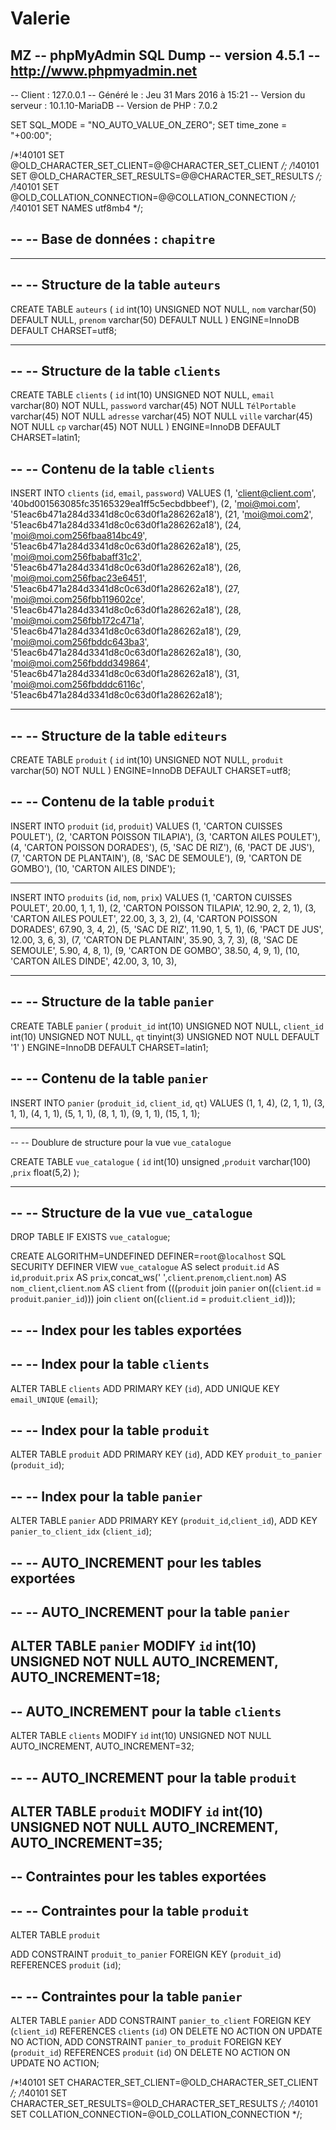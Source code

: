 # Valerie
MZ
-- phpMyAdmin SQL Dump
-- version 4.5.1
-- http://www.phpmyadmin.net
--
-- Client :  127.0.0.1
-- Généré le :  Jeu 31 Mars 2016 à 15:21
-- Version du serveur :  10.1.10-MariaDB
-- Version de PHP :  7.0.2

SET SQL_MODE = "NO_AUTO_VALUE_ON_ZERO";
SET time_zone = "+00:00";


/*!40101 SET @OLD_CHARACTER_SET_CLIENT=@@CHARACTER_SET_CLIENT */;
/*!40101 SET @OLD_CHARACTER_SET_RESULTS=@@CHARACTER_SET_RESULTS */;
/*!40101 SET @OLD_COLLATION_CONNECTION=@@COLLATION_CONNECTION */;
/*!40101 SET NAMES utf8mb4 */;

--
-- Base de données :  `chapitre`
--

-- --------------------------------------------------------

--
-- Structure de la table `auteurs`
--

CREATE TABLE `auteurs` (
  `id` int(10) UNSIGNED NOT NULL,
  `nom` varchar(50) DEFAULT NULL,
  `prenom` varchar(50) DEFAULT NULL
) ENGINE=InnoDB DEFAULT CHARSET=utf8;


-- --------------------------------------------------------

--
-- Structure de la table `clients`
--

CREATE TABLE `clients` (
  `id` int(10) UNSIGNED NOT NULL,
  `email` varchar(80) NOT NULL,
  `password` varchar(45) NOT NULL
  `TélPortable` varchar(45) NOT NULL
  `adresse` varchar(45) NOT NULL
  `ville` varchar(45) NOT NULL
  `cp` varchar(45) NOT NULL
) ENGINE=InnoDB DEFAULT CHARSET=latin1;

--
-- Contenu de la table `clients`
--

INSERT INTO `clients` (`id`, `email`, `password`) VALUES
(1, 'client@client.com', '40bd001563085fc35165329ea1ff5c5ecbdbbeef'),
(2, 'moi@moi.com', '51eac6b471a284d3341d8c0c63d0f1a286262a18'),
(21, 'moi@moi.com2', '51eac6b471a284d3341d8c0c63d0f1a286262a18'),
(24, 'moi@moi.com256fbaa814bc49', '51eac6b471a284d3341d8c0c63d0f1a286262a18'),
(25, 'moi@moi.com256fbabaff31c2', '51eac6b471a284d3341d8c0c63d0f1a286262a18'),
(26, 'moi@moi.com256fbac23e6451', '51eac6b471a284d3341d8c0c63d0f1a286262a18'),
(27, 'moi@moi.com256fbb119602ce', '51eac6b471a284d3341d8c0c63d0f1a286262a18'),
(28, 'moi@moi.com256fbb172c471a', '51eac6b471a284d3341d8c0c63d0f1a286262a18'),
(29, 'moi@moi.com256fbddc643ba3', '51eac6b471a284d3341d8c0c63d0f1a286262a18'),
(30, 'moi@moi.com256fbddd349864', '51eac6b471a284d3341d8c0c63d0f1a286262a18'),
(31, 'moi@moi.com256fbdddc6116c', '51eac6b471a284d3341d8c0c63d0f1a286262a18');

-- --------------------------------------------------------

--
-- Structure de la table `editeurs`
--

CREATE TABLE `produit` (
  `id` int(10) UNSIGNED NOT NULL,
  `produit` varchar(50) NOT NULL
) ENGINE=InnoDB DEFAULT CHARSET=utf8;

--
-- Contenu de la table `produit`
--

INSERT INTO `produit` (`id`, `produit`) VALUES
(1, 'CARTON CUISSES POULET'),
(2, 'CARTON POISSON TILAPIA'),
(3, 'CARTON AILES POULET'),
(4, 'CARTON POISSON DORADES'),
(5, 'SAC DE RIZ'),
(6, 'PACT DE  JUS'),
(7, 'CARTON DE PLANTAIN'),
(8, 'SAC DE SEMOULE'),
(9, 'CARTON DE GOMBO'),
(10, 'CARTON AILES DINDE');

-- --------------------------------------------------------


INSERT INTO `produits` (`id`, `nom`, `prix`) VALUES
(1, 'CARTON CUISSES POULET', 20.00, 1, 1, 1),
(2, 'CARTON POISSON TILAPIA', 12.90, 2, 2, 1),
(3, 'CARTON AILES POULET', 22.00, 3, 3, 2),
(4, 'CARTON POISSON DORADES', 67.90, 3, 4, 2),
(5, 'SAC DE RIZ', 11.90, 1, 5, 1),
(6, 'PACT DE  JUS', 12.00, 3, 6, 3),
(7, 'CARTON DE PLANTAIN', 35.90, 3, 7, 3),
(8, 'SAC DE SEMOULE', 5.90, 4, 8, 1),
(9, 'CARTON DE GOMBO', 38.50, 4, 9, 1),
(10, 'CARTON AILES DINDE', 42.00, 3, 10, 3),


-- --------------------------------------------------------

--
-- Structure de la table `panier`
--

CREATE TABLE `panier` (
  `produit_id` int(10) UNSIGNED NOT NULL,
  `client_id` int(10) UNSIGNED NOT NULL,
  `qt` tinyint(3) UNSIGNED NOT NULL DEFAULT '1'
) ENGINE=InnoDB DEFAULT CHARSET=latin1;

--
-- Contenu de la table `panier`
--

INSERT INTO `panier` (`produit_id`, `client_id`, `qt`) VALUES
(1, 1, 4),
(2, 1, 1),
(3, 1, 1),
(4, 1, 1),
(5, 1, 1),
(8, 1, 1),
(9, 1, 1),
(15, 1, 1);

-- --------------------------------------------------------

--
-- Doublure de structure pour la vue `vue_catalogue`

CREATE TABLE `vue_catalogue` (
`id` int(10) unsigned
,`produit` varchar(100)
,`prix` float(5,2)
);


-- --------------------------------------------------------

--
-- Structure de la vue `vue_catalogue`
--
DROP TABLE IF EXISTS `vue_catalogue`;

CREATE ALGORITHM=UNDEFINED DEFINER=`root`@`localhost` SQL SECURITY DEFINER VIEW `vue_catalogue`  AS  select `produit`.`id` AS `id`,`produit`.`prix` AS `prix`,concat_ws(' ',`client`.`prenom`,`client`.`nom`) AS `nom_client`,`client`.`nom` AS `client` from (((`produit` join `panier` on((`client`.`id` = `produit`.`panier_id`))) join `client` on((`client`.`id` = `produit`.`client_id`)));

--
-- Index pour les tables exportées
--

--
-- Index pour la table `clients`
--
ALTER TABLE `clients`
  ADD PRIMARY KEY (`id`),
  ADD UNIQUE KEY `email_UNIQUE` (`email`);


--
-- Index pour la table `produit`
--
ALTER TABLE `produit`
  ADD PRIMARY KEY (`id`),
  ADD KEY `produit_to_panier` (`produit_id`);
  

--
-- Index pour la table `panier`
--
ALTER TABLE `panier`
  ADD PRIMARY KEY (`produit_id`,`client_id`),
  ADD KEY `panier_to_client_idx` (`client_id`);

--
-- AUTO_INCREMENT pour les tables exportées
--

--
-- AUTO_INCREMENT pour la table `panier`
--
ALTER TABLE `panier`
  MODIFY `id` int(10) UNSIGNED NOT NULL AUTO_INCREMENT, AUTO_INCREMENT=18;
--
-- AUTO_INCREMENT pour la table `clients`
--
ALTER TABLE `clients`
  MODIFY `id` int(10) UNSIGNED NOT NULL AUTO_INCREMENT, AUTO_INCREMENT=32;

--
-- AUTO_INCREMENT pour la table `produit`
--
ALTER TABLE `produit`
  MODIFY `id` int(10) UNSIGNED NOT NULL AUTO_INCREMENT, AUTO_INCREMENT=35;
--
-- Contraintes pour les tables exportées
--

--
-- Contraintes pour la table `produit`
--
ALTER TABLE `produit`

  ADD CONSTRAINT `produit_to_panier` FOREIGN KEY (`produit_id`) REFERENCES `produit` (`id`);
  
--
-- Contraintes pour la table `panier`
--
ALTER TABLE `panier`
  ADD CONSTRAINT `panier_to_client` FOREIGN KEY (`client_id`) REFERENCES `clients` (`id`) ON DELETE NO ACTION ON UPDATE NO ACTION,
  ADD CONSTRAINT `panier_to_produit` FOREIGN KEY (`produit_id`) REFERENCES `produit` (`id`) ON DELETE NO ACTION ON UPDATE NO ACTION;

/*!40101 SET CHARACTER_SET_CLIENT=@OLD_CHARACTER_SET_CLIENT */;
/*!40101 SET CHARACTER_SET_RESULTS=@OLD_CHARACTER_SET_RESULTS */;
/*!40101 SET COLLATION_CONNECTION=@OLD_COLLATION_CONNECTION */;
